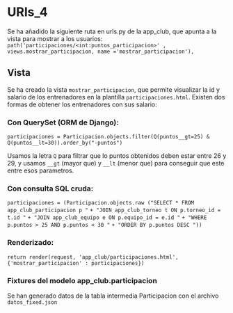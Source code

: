 # URls_4 #
Se ha añadido la siguiente ruta en urls.py de la app_club, que apunta a la vista para mostrar a los usuarios:
`path('participaciones/<int:puntos_participacion>' , views.mostrar_participacion, name ='mostrar_participacion'),`

## Vista ##
Se ha creado la vista `mostrar_participacion`, que permite visualizar la id y salario de los entrenadores en la plantilla `participaciones.html`. Existen dos formas de obtener los entrenadores con sus salario:

### Con QuerySet (ORM de Django): ###

`participaciones = Participacion.objects.filter(Q(puntos__gt=25) & Q(puntos__lt=30)).order_by("-puntos")`

Usamos la letra `Q` para filtrar que lo puntos obtenidos deben estar entre 26 y 29, y usamos `__gt` (mayor que) y `__lt` (menor que) para conseguir que este entre esos parametros.

### Con consulta SQL cruda: ###

`participaciones = (Participacion.objects.raw ("SELECT * FROM app_club_participacion p "`
                                                `+ "JOIN app_club_torneo t ON p.torneo_id = t.id "`
                                                `+ "JOIN app_club_equipo e ON p.equipo_id = e.id "`
                                                `+ "WHERE p.puntos > 25 AND p.puntos < 30 "`
                                                `+ "ORDER BY p.puntos DESC "))`

### Renderizado: ###

`return render(request, 'app_club/participaciones.html', {'mostrar_participacion' : participaciones})`


### Fixtures del modelo app_club.participacion ###

Se han generado datos de la tabla intermedia Participacion con el archivo `datos_fixed.json` 